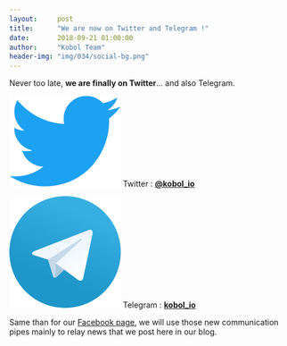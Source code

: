 ```yaml
---
layout:     post
title:      "We are now on Twitter and Telegram !"
date:       2018-09-21 01:00:00
author:     "Kobol Team"
header-img: "img/034/social-bg.png"
---
```


Never too late, **we are finally on Twitter**... and also Telegram.

[![Twitter](/img/034/twitter.png)](https://twitter.com/kobol_io)
Twitter : **[@kobol_io](https://twitter.com/kobol_io)**

[![Telegram](/img/034/telegram.png)](https://t.me/kobol_io)
Telegram : **[kobol_io](https://t.me/kobol_io)**

Same than for our [Facebook page](https://www.facebook.com/kobol.io), we will use those new communication pipes mainly to relay news that we post here in our blog.
